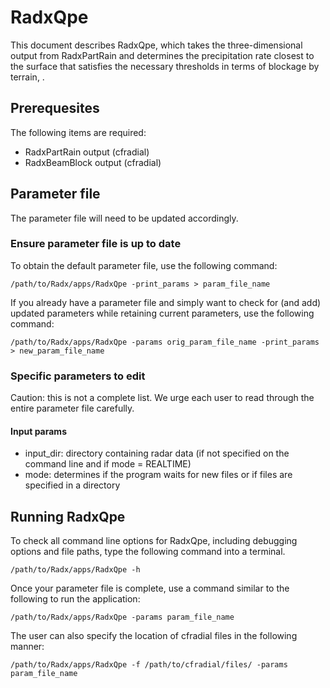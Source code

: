 # RadxQpe
This document describes RadxQpe, which takes the three-dimensional output from RadxPartRain and determines the precipitation rate closest to the surface that satisfies the necessary thresholds in terms of blockage by terrain, .

## Prerequesites
The following items are required:
- RadxPartRain output (cfradial)
- RadxBeamBlock output (cfradial)

## Parameter file
The parameter file will need to be updated accordingly.

### Ensure parameter file is up to date
To obtain the default parameter file, use the following command:
```
/path/to/Radx/apps/RadxQpe -print_params > param_file_name
```
If you already have a parameter file and simply want to check for (and add) updated parameters while retaining current parameters, use the following command:
```
/path/to/Radx/apps/RadxQpe -params orig_param_file_name -print_params > new_param_file_name
```

### Specific parameters to edit
Caution: this is not a complete list. We urge each user to read through the entire parameter file carefully.
#### Input params
- input_dir: directory containing radar data (if not specified on the command line and if mode = REALTIME)
- mode: determines if the program waits for new files or if files are specified in a directory

## Running RadxQpe
To check all command line options for RadxQpe, including debugging options and file paths, type the following command into a terminal.
```
/path/to/Radx/apps/RadxQpe -h
```
Once your parameter file is complete, use a command similar to the following to run the application:
```
/path/to/Radx/apps/RadxQpe -params param_file_name
```
The user can also specify the location of cfradial files in the following manner:
```
/path/to/Radx/apps/RadxQpe -f /path/to/cfradial/files/ -params param_file_name
```
